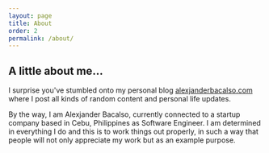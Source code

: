 ```yaml
---
layout: page
title: About
order: 2
permalink: /about/
---
```


<h2>A little about me...</h2>

I surprise you've stumbled onto my personal blog <a href="alexjanderbacalso.com">alexjanderbacalso.com</a> where I post all kinds of random content
and personal life updates.

By the way, I am Alexjander Bacalso, currently connected to a startup company based in Cebu, Philippines as Software Engineer. I am determined in everything I do and this is to work things out properly, in such a way that people will not only appreciate my work but as an example purpose.
